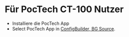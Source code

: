 # Für PocTech CT-100 Nutzer

- Installiere die PocTech App
- Select PocTech App in [ConfigBuilder, BG Source](../SettingUpAaps/ConfigBuilder.md#bg-source).
